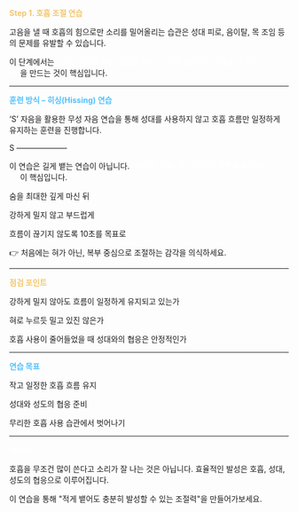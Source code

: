 <span style="color:#f4c66c; font-weight:bold">Step 1. 호흡 조절 연습</span>

고음을 낼 때 호흡의 힘으로만 소리를 밀어올리는 습관은 성대 피로, 음이탈, 목 조임 등의 문제를 유발할 수 있습니다.

이 단계에서는 <span style="color:#ffffff">"과도한 호흡 사용 습관을 줄이고, 적게·일정하게 호흡을 조절하는 능력"</span>을 만드는 것이 핵심입니다.


---

<span style="color:#4FC1FF; font-weight:bold">훈련 방식 – 히싱(Hissing) 연습</span>

‘S’ 자음을 활용한 무성 자음 연습을 통해 성대를 사용하지 않고 호흡 흐름만 일정하게 유지하는 훈련을 진행합니다.

S –––––––––––––

이 연습은 길게 뱉는 연습이 아닙니다. <span style="color:#ffffff">"강하지 않게, 작고 일정한 흐름을 유지하는 것"</span>이 핵심입니다.

숨을 최대한 깊게 마신 뒤

강하게 밀지 않고 부드럽게

흐름이 끊기지 않도록 10초를 목표로


👉 처음에는 혀가 아닌, 복부 중심으로 조절하는 감각을 의식하세요.


---

<span style="color:#f4c66c; font-weight:bold">점검 포인트</span>

강하게 밀지 않아도 흐름이 일정하게 유지되고 있는가

혀로 누르듯 밀고 있진 않은가

호흡 사용이 줄어들었을 때 성대와의 협응은 안정적인가



---

<span style="color:#4FC1FF; font-weight:bold">연습 목표</span>

작고 일정한 호흡 흐름 유지

성대와 성도의 협응 준비

무리한 호흡 사용 습관에서 벗어나기



---

<span style="color:#ffffff; font-weight:bold">마무리</span>

호흡을 무조건 많이 쓴다고 소리가 잘 나는 것은 아닙니다.
효율적인 발성은 호흡, 성대, 성도의 협응으로 이루어집니다.

이 연습을 통해 "적게 뱉어도 충분히 발성할 수 있는 조절력"을 만들어가보세요.

